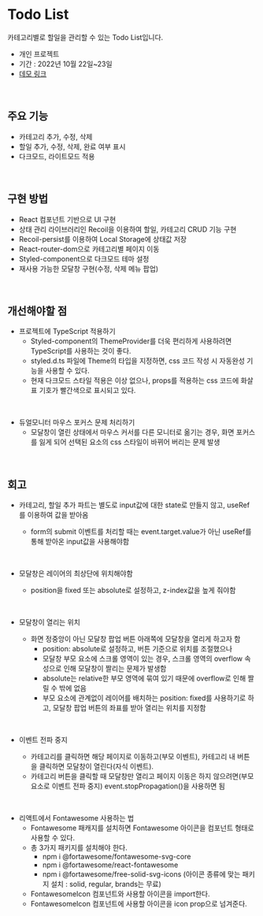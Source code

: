 # Todo List

카테고리별로 할일을 관리할 수 있는 Todo List입니다.

- 개인 프로젝트
- 기간 : 2022년 10월 22일~23일
- [데모 링크](#)

<br>

## 주요 기능

- 카테고리 추가, 수정, 삭제
- 할일 추가, 수정, 삭제, 완료 여부 표시
- 다크모드, 라이트모드 적용

<br>

## 구현 방법

- React 컴포넌트 기반으로 UI 구현
- 상태 관리 라이브러리인 Recoil을 이용하여 할일, 카테고리 CRUD 기능 구현
- Recoil-persist를 이용하여 Local Storage에 상태값 저장
- React-router-dom으로 카테고리별 페이지 이동
- Styled-component으로 다크모드 테마 설정
- 재사용 가능한 모달창 구현(수정, 삭제 메뉴 팝업)

<br>

## 개선해야할 점

- 프로젝트에 TypeScript 적용하기
  - Styled-component의 ThemeProvider를 더욱 편리하게 사용하려면 TypeScript를 사용하는 것이 좋다.
  - styled.d.ts 파일에 Theme의 타입을 지정하면, css 코드 작성 시 자동완성 기능을 사용할 수 있다.
  - 현재 다크모드 스타일 적용은 이상 없으나, props를 적용하는 css 코드에 화살표 기호가 빨간색으로 표시되고 있다.

<br>

- 듀얼모니터 마우스 포커스 문제 처리하기
  - 모달창이 열린 상태에서 마우스 커서를 다른 모니터로 옮기는 경우, 화면 포커스를 잃게 되어 선택된 요소의 css 스타일이 바뀌어 버리는 문제 발생

<br>

## 회고

- 카테고리, 할일 추가 파트는 별도로 input값에 대한 state로 만들지 않고, useRef를 이용하여 값을 받아옴

  - form의 submit 이벤트를 처리할 때는 event.target.value가 아닌 useRef를 통해 받아온 input값을 사용해야함

<br>

- 모달창은 레이어의 최상단에 위치해야함

  - position을 fixed 또는 absolute로 설정하고, z-index값을 높게 줘야함

<br>

- 모달창이 열리는 위치

  - 화면 정중앙이 아닌 모달창 팝업 버튼 아래쪽에 모달창을 열리게 하고자 함
    - position: absolute로 설정하고, 버튼 기준으로 위치를 조절했으나
    - 모달창 부모 요소에 스크롤 영역이 있는 경우, 스크롤 영역의 overflow 속성으로 인해 모달창이 짤리는 문제가 발생함
    - absolute는 relative한 부모 영역에 묶여 있기 때문에 overflow로 인해 짤릴 수 밖에 없음
    - 부모 요소에 관계없이 레이어를 배치하는 position: fixed를 사용하기로 하고, 모달창 팝업 버튼의 좌표를 받아 열리는 위치를 지정함

<br>

- 이벤트 전파 중지

  - 카테고리를 클릭하면 해당 페이지로 이동하고(부모 이벤트), 카테고리 내 버튼을 클릭하면 모달창이 열린다(자식 이벤트).
  - 카테고리 버튼을 클릭할 때 모달창만 열리고 페이지 이동은 하지 않으려면(부모 요소로 이벤트 전파 중지) event.stopPropagation()을 사용하면 됨

<br>

- 리액트에서 Fontawesome 사용하는 법
  - Fontawesome 패캐지를 설치하면 Fontawesome 아이콘을 컴포넌트 형태로 사용할 수 있다.
  - 총 3가지 패키지를 설치해야 한다.
    - npm i @fortawesome/fontawesome-svg-core
    - npm i @fortawesome/react-fontawesome
    - npm i @fortawesome/free-solid-svg-icons (아이콘 종류에 맞는 패키지 설치 : solid, regular, brands는 무료)
  - FontawesomeIcon 컴포넌트와 사용할 아이콘을 import한다.
  - FontawesomeIcon 컴포넌트에 사용할 아이콘을 icon prop으로 넘겨준다.
